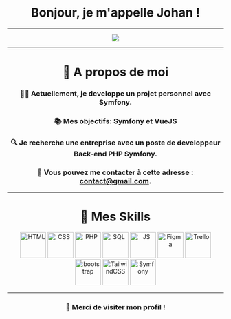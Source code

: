 <div align="center">
<h1 align="center">Bonjour, je m'appelle Johan !</h1>

---

![](https://komarev.com/ghpvc/?username=Johan-Lhuile&color=FF5500)

---

# 📝 A propos de moi

### 👨‍💻 Actuellement, je developpe un projet personnel avec Symfony.

### 📚 Mes objectifs: Symfony et VueJS

### 🔍 Je recherche une entreprise avec un poste de developpeur Back-end PHP Symfony.

### 📧 Vous pouvez me contacter à cette adresse : [contact@gmail.com](mailto:lhuilejohan85@gmail.com).

---


# 🧰 Mes Skills


  <img src="https://imgur.com/BZQoAH7.png" alt="HTML" width="60" height="60">
  <img src="https://i.imgur.com/8TjTunE.png" alt="CSS" width="60" height="60">
  <img src="https://i.imgur.com/x2zVqM4.png" alt="PHP" width="60" height="60">
  <img src="https://upload.wikimedia.org/wikipedia/fr/6/62/MySQL.svg" alt="SQL" width="60" height="60">
  <img src="https://i.imgur.com/ZZxpMuV.png" alt="JS" width="60" height="60">
  <img src="https://imgur.com/u5JmiQy.png" alt="Figma" width="60" height="60">
  <img src="https://logo-marque.com/wp-content/uploads/2021/03/Trello-Logo.png" alt="Trello" width="60" height="60">
  
  <img src="https://consultant-webdesigner.fr/wp-content/uploads/2020/04/bootstrap_4-icon.png" alt="bootstrap" width="60" height="60">
  <img src="https://imgur.com/k4m0csO.png" alt="TailwindCSS" width="60" height="60">
  <img src="https://symfony.com/logos/symfony_black_03.svg" alt="Symfony" width="60" height="60">


---



### 🚀 Merci de visiter mon profil !   
</div>
